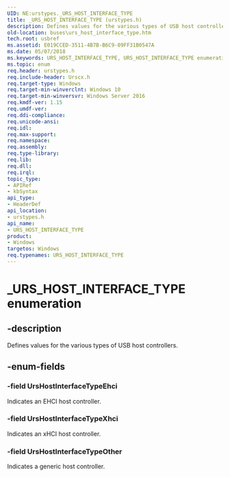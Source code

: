 ```yaml
---
UID: NE:urstypes._URS_HOST_INTERFACE_TYPE
title: _URS_HOST_INTERFACE_TYPE (urstypes.h)
description: Defines values for the various types of USB host controllers.
old-location: buses\urs_host_interface_type.htm
tech.root: usbref
ms.assetid: E019CCED-3511-4B7B-B6C9-09FF31B0547A
ms.date: 05/07/2018
ms.keywords: URS_HOST_INTERFACE_TYPE, URS_HOST_INTERFACE_TYPE enumeration [Buses], UrsHostInterfaceTypeEhci, UrsHostInterfaceTypeOther, UrsHostInterfaceTypeXhci, _URS_HOST_INTERFACE_TYPE, buses.urs_host_interface_type, urstypes/URS_HOST_INTERFACE_TYPE, urstypes/UrsHostInterfaceTypeEhci, urstypes/UrsHostInterfaceTypeOther, urstypes/UrsHostInterfaceTypeXhci
ms.topic: enum
req.header: urstypes.h
req.include-header: Urscx.h
req.target-type: Windows
req.target-min-winverclnt: Windows 10
req.target-min-winversvr: Windows Server 2016
req.kmdf-ver: 1.15
req.umdf-ver: 
req.ddi-compliance: 
req.unicode-ansi: 
req.idl: 
req.max-support: 
req.namespace: 
req.assembly: 
req.type-library: 
req.lib: 
req.dll: 
req.irql: 
topic_type:
- APIRef
- kbSyntax
api_type:
- HeaderDef
api_location:
- urstypes.h
api_name:
- URS_HOST_INTERFACE_TYPE
product:
- Windows
targetos: Windows
req.typenames: URS_HOST_INTERFACE_TYPE
---
```


# _URS_HOST_INTERFACE_TYPE enumeration


## -description


Defines values for the various types of USB host controllers.


## -enum-fields




### -field UrsHostInterfaceTypeEhci

Indicates an EHCI host controller.


### -field UrsHostInterfaceTypeXhci

Indicates an xHCI host controller.


### -field UrsHostInterfaceTypeOther

Indicates a generic host controller.

